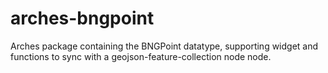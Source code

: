 # arches-bngpoint
Arches package containing the BNGPoint datatype, supporting widget and functions to sync with a geojson-feature-collection node node.
